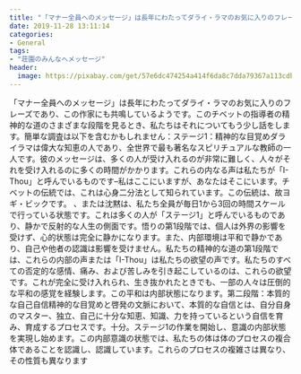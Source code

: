 ```yaml
---
title: "「マナー全員へのメッセージ」は長年にわたってダライ・ラマのお気に入りのフレーズであり、この作家にも共鳴しているようです。"
date: 2019-11-28 13:11:14
categories:
- General
tags:
- "荘園のみんなへメッセージ"
header:
  image: https://pixabay.com/get/57e6dc474254a414f6da8c7dda79367a113cdbe25b526c4870287fdd9649c55db9_1280.jpg
---
```


「マナー全員へのメッセージ」は長年にわたってダライ・ラマのお気に入りのフレーズであり、この作家にも共鳴しているようです。このチベットの指導者の精神的な道のさまざまな段階を見るとき、私たちはそれについてもう少し話をします。簡単な調査は以下を含むかもしれません：ステージ1：精神的な目覚めダライラマは偉大な知恵の人であり、全世界で最も著名なスピリチュアルな教師の一人です。彼のメッセージは、多くの人が受け入れるのが非常に難しく、人々がそれを受け入れるのに多くの時間がかかります。これらの内なる声は私たちが「I-Thou」と呼んでいるものです–私はここにいますが、あなたはそこにいます。チベットの伝統では、これは心身二分法として知られています。この伝統は、故ヨギ・ビックです。 、または沈黙は、私たち全員が毎日1から3回の時間スケールで行っている状態です。これは多くの人が「ステージ1」と呼んでいるものであり、静かで反射的な人生の側面です。悟りの第1段階では、個人は外界の影響を受けず、心的状態は完全に静かになります。また、内部環境は平和で静かであり、自己や他者の認識は影響を受けません。私たちの精神的な道の第1段階では、これらの内部の声または「I-Thou」は私たちの欲望の声です。私たちのすべての否定的な感情、痛み、および苦しみを引き起こしているのは、これらの欲望です。これが完全に受け入れられ、生き抜かれたときでも、一部の人々は圧倒的な平和の感覚を経験します。この平和は内部状態になります。第二段階：本質的な自己自信精神的な目覚めと啓発の文脈において、本質的な自信とは、自分自身のマスター、独立、自己に十分な知恵、知識、力を持っているという自信を育み、育成するプロセスです。十分。ステージ1の作業を開始し、意識の内部状態を実現し始めます。この内部意識の状態では、私たちの体は体のプロセスの複合体であることを認識し、認識しています。これらのプロセスの複雑さは異なり、その性質も異なります
